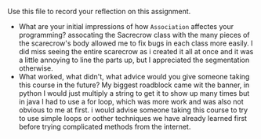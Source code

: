 Use this file to record your reflection on this assignment.

- What are your initial impressions of how `Association` affectes your programming?
assocating the Sacrecrow class with the many pieces of the scarecrow's body allowed me to fix bugs in each class more easily. I did miss seeing the entire scarecrow as i created it all at once and it was a little annoying to line the parts up, but I appreciated the segmentation otherwise.
- What worked, what didn't, what advice would you give someone taking this course in the future?
 My biggest roadblock came wit the banner, in python I would just multiply a string to get it to show up many times but in java I had to use a for loop, which was more work and was also not obvious to me at first. i would advise someone taking this course to try to use simple loops or oother techniques we have already learned first before trying complicated methods from the internet.
